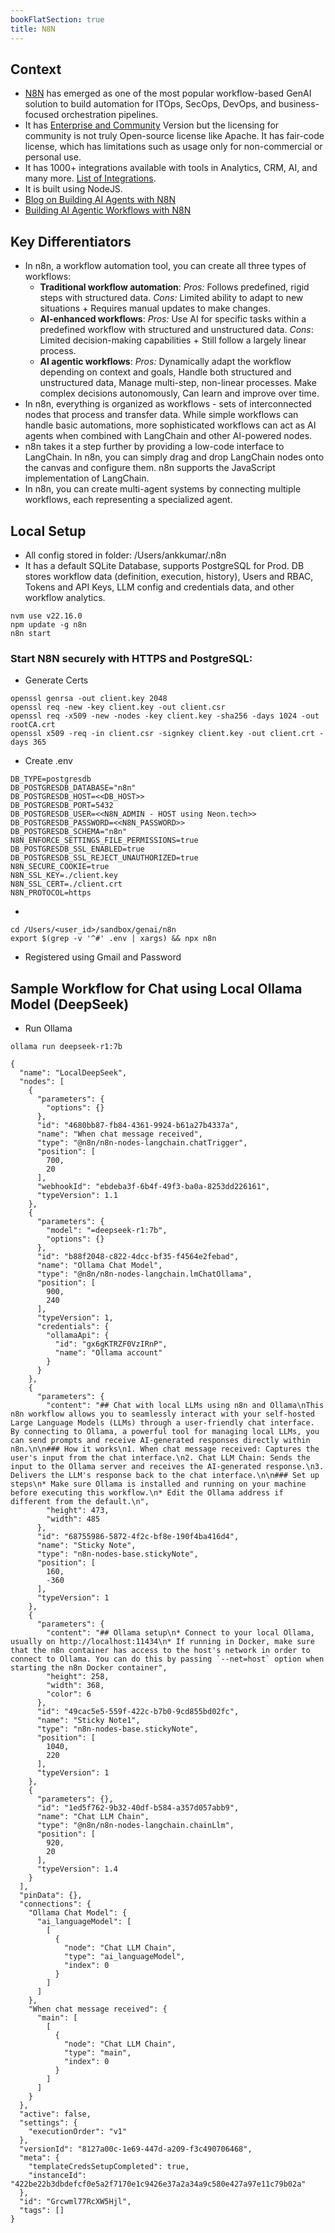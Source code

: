 ```yaml
---
bookFlatSection: true
title: N8N
---
```


## Context

- [N8N](https://n8n.io/) has emerged as one of the most popular workflow-based GenAI solution to build automation for ITOps, SecOps, DevOps, and business-focused orchestration pipelines.
- It has [Enterprise and Community](https://docs.n8n.io/hosting/community-edition-features/) Version but the licensing for community is not truly Open-source license like Apache. It has fair-code license, which has limitations such as usage only for non-commercial or personal use.
- It has 1000+ integrations available with tools in Analytics, CRM, AI, and many more. [List of Integrations](https://n8n.io/integrations/).
- It is built using NodeJS.
- [Blog on Building AI Agents with N8N](https://blog.n8n.io/ai-agents/)
- [Building AI Agentic Workflows with N8N](https://blog.n8n.io/ai-agentic-workflows/)

## Key Differentiators

- In n8n, a workflow automation tool, you can create all three types of workflows:
  - **Traditional workflow automation**: *Pros:* Follows predefined, rigid steps with structured data. *Cons:* Limited ability to adapt to new situations + Requires manual updates to make changes.
  - **AI-enhanced workflows**: *Pros:* Use AI for specific tasks within a predefined workflow with structured and unstructured data. *Cons*: Limited decision-making capabilities + Still follow a largely linear process.
  - **AI agentic workflows**: *Pros:* Dynamically adapt the workflow depending on context and goals, Handle both structured and unstructured data, Manage multi-step, non-linear processes. Make complex decisions autonomously, Can learn and improve over time.
- In n8n, everything is organized as workflows - sets of interconnected nodes that process and transfer data. While simple workflows can handle basic automations, more sophisticated workflows can act as AI agents when combined with LangChain and other AI-powered nodes.
- n8n takes it a step further by providing a low-code interface to LangChain. In n8n, you can simply drag and drop LangChain nodes onto the canvas and configure them. n8n supports the JavaScript implementation of LangChain.
- In n8n, you can create multi-agent systems by connecting multiple workflows, each representing a specialized agent.

## Local Setup

- All config stored in folder: /Users/ankkumar/.n8n
- It has a default SQLite Database, supports PostgreSQL for Prod. DB stores workflow data (definition, execution, history), Users and RBAC, Tokens and API Keys, LLM config and credentials data, and other workflow analytics.

```
nvm use v22.16.0
npm update -g n8n  
n8n start   
```

### Start N8N securely with HTTPS and PostgreSQL:

- Generate Certs

```
openssl genrsa -out client.key 2048
openssl req -new -key client.key -out client.csr
openssl req -x509 -new -nodes -key client.key -sha256 -days 1024 -out rootCA.crt
openssl x509 -req -in client.csr -signkey client.key -out client.crt -days 365
```

- Create .env

```
DB_TYPE=postgresdb
DB_POSTGRESDB_DATABASE="n8n"
DB_POSTGRESDB_HOST=<<DB_HOST>>
DB_POSTGRESDB_PORT=5432
DB_POSTGRESDB_USER=<<N8N_ADMIN - HOST using Neon.tech>>
DB_POSTGRESDB_PASSWORD=<<N8N_PASSWORD>>
DB_POSTGRESDB_SCHEMA="n8n"
N8N_ENFORCE_SETTINGS_FILE_PERMISSIONS=true
DB_POSTGRESDB_SSL_ENABLED=true
DB_POSTGRESDB_SSL_REJECT_UNAUTHORIZED=true
N8N_SECURE_COOKIE=true
N8N_SSL_KEY=./client.key
N8N_SSL_CERT=./client.crt
N8N_PROTOCOL=https
```

-
```
cd /Users/<user_id>/sandbox/genai/n8n
export $(grep -v '^#' .env | xargs) && npx n8n
```

- Registered using Gmail and Password


## Sample Workflow for Chat using Local Ollama Model (DeepSeek)

- Run Ollama

```
ollama run deepseek-r1:7b
```

```
{
  "name": "LocalDeepSeek",
  "nodes": [
    {
      "parameters": {
        "options": {}
      },
      "id": "4680bb87-fb84-4361-9924-b61a27b4337a",
      "name": "When chat message received",
      "type": "@n8n/n8n-nodes-langchain.chatTrigger",
      "position": [
        700,
        20
      ],
      "webhookId": "ebdeba3f-6b4f-49f3-ba0a-8253dd226161",
      "typeVersion": 1.1
    },
    {
      "parameters": {
        "model": "=deepseek-r1:7b",
        "options": {}
      },
      "id": "b88f2048-c822-4dcc-bf35-f4564e2febad",
      "name": "Ollama Chat Model",
      "type": "@n8n/n8n-nodes-langchain.lmChatOllama",
      "position": [
        900,
        240
      ],
      "typeVersion": 1,
      "credentials": {
        "ollamaApi": {
          "id": "gx6gKTRZF0VzIRnP",
          "name": "Ollama account"
        }
      }
    },
    {
      "parameters": {
        "content": "## Chat with local LLMs using n8n and Ollama\nThis n8n workflow allows you to seamlessly interact with your self-hosted Large Language Models (LLMs) through a user-friendly chat interface. By connecting to Ollama, a powerful tool for managing local LLMs, you can send prompts and receive AI-generated responses directly within n8n.\n\n### How it works\n1. When chat message received: Captures the user's input from the chat interface.\n2. Chat LLM Chain: Sends the input to the Ollama server and receives the AI-generated response.\n3. Delivers the LLM's response back to the chat interface.\n\n### Set up steps\n* Make sure Ollama is installed and running on your machine before executing this workflow.\n* Edit the Ollama address if different from the default.\n",
        "height": 473,
        "width": 485
      },
      "id": "68755986-5872-4f2c-bf8e-190f4ba416d4",
      "name": "Sticky Note",
      "type": "n8n-nodes-base.stickyNote",
      "position": [
        160,
        -360
      ],
      "typeVersion": 1
    },
    {
      "parameters": {
        "content": "## Ollama setup\n* Connect to your local Ollama, usually on http://localhost:11434\n* If running in Docker, make sure that the n8n container has access to the host's network in order to connect to Ollama. You can do this by passing `--net=host` option when starting the n8n Docker container",
        "height": 258,
        "width": 368,
        "color": 6
      },
      "id": "49cac5e5-559f-422c-b7b0-9cd855bd02fc",
      "name": "Sticky Note1",
      "type": "n8n-nodes-base.stickyNote",
      "position": [
        1040,
        220
      ],
      "typeVersion": 1
    },
    {
      "parameters": {},
      "id": "1ed5f762-9b32-40df-b584-a357d057abb9",
      "name": "Chat LLM Chain",
      "type": "@n8n/n8n-nodes-langchain.chainLlm",
      "position": [
        920,
        20
      ],
      "typeVersion": 1.4
    }
  ],
  "pinData": {},
  "connections": {
    "Ollama Chat Model": {
      "ai_languageModel": [
        [
          {
            "node": "Chat LLM Chain",
            "type": "ai_languageModel",
            "index": 0
          }
        ]
      ]
    },
    "When chat message received": {
      "main": [
        [
          {
            "node": "Chat LLM Chain",
            "type": "main",
            "index": 0
          }
        ]
      ]
    }
  },
  "active": false,
  "settings": {
    "executionOrder": "v1"
  },
  "versionId": "8127a00c-1e69-447d-a209-f3c490706468",
  "meta": {
    "templateCredsSetupCompleted": true,
    "instanceId": "422be22b3dbdefcf0e5a2f7170e1c9426e37a2a34a9c580e427a97e11c79b02a"
  },
  "id": "Grcwml77RcXW5Hjl",
  "tags": []
}
```